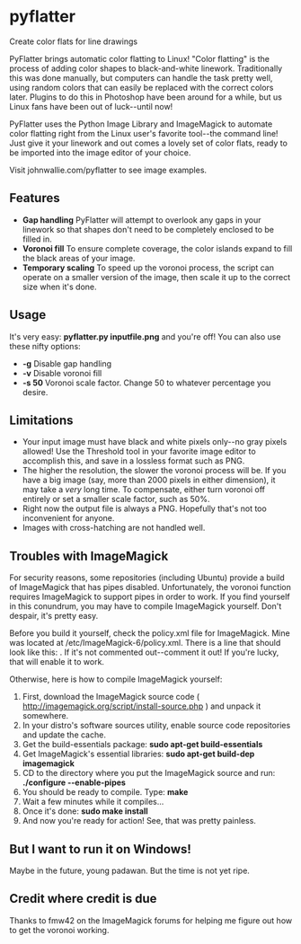 # pyflatter
Create color flats for line drawings

PyFlatter brings automatic color flatting to Linux! "Color flatting" is the process of adding color shapes to black-and-white linework. Traditionally this was done manually, but computers can handle the task pretty well, using random colors that can easily be replaced with the correct colors later. Plugins to do this in Photoshop have been around for a while, but us Linux fans have been out of luck--until now!

PyFlatter uses the Python Image Library and ImageMagick to automate color flatting right from the Linux user's favorite tool--the command line! Just give it your linework and out comes a lovely set of color flats, ready to be imported into the image editor of your choice.

Visit johnwallie.com/pyflatter to see image examples.

## Features
- **Gap handling** PyFlatter will attempt to overlook any gaps in your linework so that shapes don't need to be completely enclosed to be filled in.
- **Voronoi fill** To ensure complete coverage, the color islands expand to fill the black areas of your image.
- **Temporary scaling** To speed up the voronoi process, the script can operate on a smaller version of the image, then scale it up to the correct size when it's done.


## Usage
It's very easy: **pyflatter.py inputfile.png** and you're off! You can also use these nifty options:
- **-g** Disable gap handling
- **-v** Disable voronoi fill
- **-s 50** Voronoi scale factor. Change 50 to whatever percentage you desire.

## Limitations
- Your input image must have black and white pixels only--no gray pixels allowed! Use the Threshold tool in your favorite image editor to accomplish this, and save in a lossless format such as PNG.
- The higher the resolution, the slower the voronoi process will be. If you have a big image (say, more than 2000 pixels in either dimension), it may take a _very_ long time. To compensate, either turn voronoi off entirely or set a smaller scale factor, such as 50%.
- Right now the output file is always a PNG. Hopefully that's not too inconvenient for anyone.
- Images with cross-hatching are not handled well.

## Troubles with ImageMagick
For security reasons, some repositories (including Ubuntu) provide a build of ImageMagick that has pipes disabled. Unfortunately, the voronoi function requires ImageMagick to support pipes in order to work. If you find yourself in this conundrum, you may have to compile ImageMagick yourself. Don't despair, it's pretty easy.

Before you build it yourself, check the policy.xml file for ImageMagick. Mine was located at /etc/ImageMagick-6/policy.xml. There is a line that should look like this: <!-- <policy domain="path" rights="none" pattern="@*" /> --> . If it's not commented out--comment it out! If you're lucky, that will enable it to work. 

Otherwise, here is how to compile ImageMagick yourself:

1. First, download the ImageMagick source code ( http://imagemagick.org/script/install-source.php ) and unpack it somewhere.
2. In your distro's software sources utility, enable source code repositories and update the cache.
3. Get the build-essentials package: **sudo apt-get build-essentials**
4. Get ImageMagick's essential libraries: **sudo apt-get build-dep imagemagick**
5. CD to the directory where you put the ImageMagick source and run: **./configure --enable-pipes**
6. You should be ready to compile. Type: **make**
7. Wait a few minutes while it compiles...
8. Once it's done: **sudo make install**
9. And now you're ready for action! See, that was pretty painless.

## But I want to run it on Windows!

Maybe in the future, young padawan. But the time is not yet ripe.

## Credit where credit is due

Thanks to fmw42 on the ImageMagick forums for helping me figure out how to get the voronoi working.
